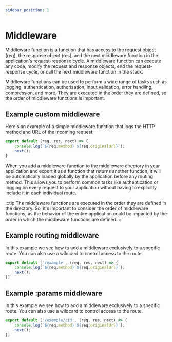 ```yaml
---
sidebar_position: 1
---
```


# Middleware

Middleware function is a function that has access to the request object (req), the response object (res), and the next
middleware function in the application's request-response cycle. A middleware function can execute any code, modify the
request and response objects, end the request-response cycle, or call the next middleware function in the stack.

Middleware functions can be used to perform a wide range of tasks such as logging, authentication, authorization, input
validation, error handling, compression, and more. They are executed in the order they are defined, so the order of
middleware functions is important.

## Example custom middleware

Here's an example of a simple middleware function that logs the HTTP method and URL of the incoming request:

```js title=/middleware/example.js
export default (req, res, next) => {
    console.log(`${req.method} ${req.originalUrl}`);
    next();
}
```

When you add a middleware function to the middleware directory in your application and export it as a
function that returns another function, it will be automatically loaded globally by the application before any routing
method. This allows you to perform common tasks like authentication or logging on every request to your application
without having to explicitly include it in each individual route.

:::tip
The middleware functions are executed in the order they are defined in the directory. So, it's important to consider the
order of middleware functions, as the behavior of the entire application could be impacted by the order in which the
middleware functions are defined.
:::

## Example routing middleware

In this example we see how to add a middleware exclusively to a specific route. You can also use a wildcard to control
access to the route.

```js title=/middleware/example.js
export default ['/example', (req, res, next) => {
    console.log(`${req.method} ${req.originalUrl}`);
    next();
}]
```
## Example :params middleware

In this example we see how to add a middleware exclusively to a specific route. You can also use a wildcard to control
access to the route.

```js title=/middleware/example.js
export default ['/example/:id', (req, res, next) => {
    console.log(`${req.method} ${req.originalUrl}`);
    next();
}]
```